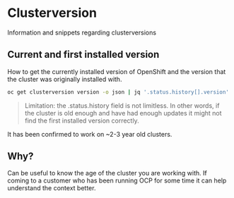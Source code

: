 # Clusterversion
Information and snippets regarding clusterversions

## Current and first installed version
How to get the currently installed version of OpenShift and the version that the cluster was originally installed with.

```sh
oc get clusterversion version -o json | jq '.status.history[].version' -r | sed -e 1b -e '$!d'
```

> Limitation: the .status.history field is not limitless. In other words, if the cluster is old enough and have had enough updates it might not find the first installed version correctly.

It has been confirmed to work on ~2-3 year old clusters.

## Why?
Can be useful to know the age of the cluster you are working with. If coming to a customer who has been running OCP for some time it can help understand the context better. 